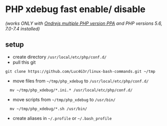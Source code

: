 # PHP xdebug fast enable/ disable
_(works ONLY with [Ondrejs multiple PHP version PPA](https://launchpad.net/~ondrej/+archive/ubuntu/php) and PHP versions 5.6, 7.0-7.4 installed)_

## setup
* create directory `/usr/local/etc/php/conf.d/`
* pull this git
```
git clone https://github.com/Luc4G3r/linux-bash-commands.git ~/tmp
```
* move files from `~/tmp/php_xdebug` to `/usr/local/etc/php/conf.d/`
```
  mv ~/tmp/php_xdebug/*.ini.* /usr/local/etc/php/conf.d/
```
* move scripts from `~/tmp/php_xdebug` to `/usr/bin/`
```
  mv ~/tmp/php_xdebug/*.sh /usr/bin/
```
* create aliases in `~/.profile` or `~/.bash_profile`
